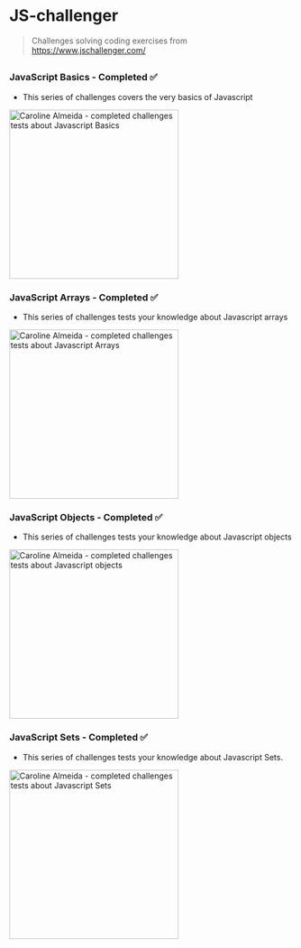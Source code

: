 # JS-challenger
> Challenges solving coding exercises from https://www.jschallenger.com/
##

### JavaScript Basics - Completed :white_check_mark: 
- This series of challenges covers the very basics of Javascript
<img width="300" alt="Caroline Almeida - completed challenges tests about Javascript Basics" src="https://user-images.githubusercontent.com/104517812/191067924-3e1ea3e3-6e61-40e0-b609-6e0d559d7d4e.png">


### JavaScript Arrays - Completed :white_check_mark: 
- This series of challenges tests your knowledge about Javascript arrays
<img width="300" alt="Caroline Almeida - completed challenges tests about Javascript Arrays" src="https://user-images.githubusercontent.com/104517812/191483417-6ea730ba-ff71-4db3-8882-d26102a8386a.png">


### JavaScript Objects - Completed :white_check_mark:
- This series of challenges tests your knowledge about Javascript objects
<img width="300" alt="Caroline Almeida - completed challenges tests about Javascript objects" src="https://user-images.githubusercontent.com/104517812/192242428-5d03b654-cba6-4859-81ce-7d40952228ce.png">

### JavaScript Sets - Completed :white_check_mark:
- This series of challenges tests your knowledge about Javascript Sets.
<img width="300" alt="Caroline Almeida - completed challenges tests about Javascript Sets" src="https://user-images.githubusercontent.com/104517812/196032389-53a17c2d-4d6f-415a-848a-834fc46e69cc.png">

